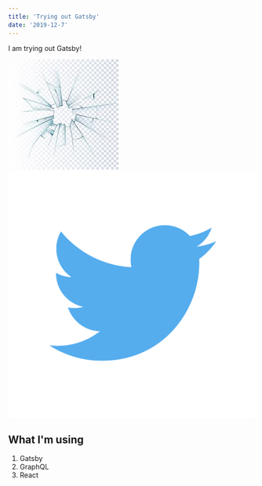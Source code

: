 ```yaml
---
title: 'Trying out Gatsby'
date: '2019-12-7'
---
```


I am trying out Gatsby!

![A cool picture](./cool.jpg)
![Twitter logo](./twitter-logo-png.png)

## What I'm using

1. Gatsby
2. GraphQL
3. React
